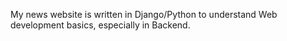 My news website is written in Django/Python to understand Web development basics, especially in Backend.
